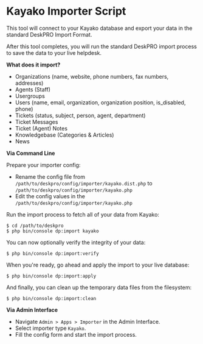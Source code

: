 Kayako Importer Script
======================

This tool will connect to your Kayako database and export your data in the standard DeskPRO Import Format.

After this tool completes, you will run the standard DeskPRO import process to save the data to your live helpdesk.

**What does it import?**

* Organizations (name, website, phone numbers, fax numbers, addresses)
* Agents (Staff)
* Usergroups
* Users (name, email, organization, organization position, is_disabled, phone)
* Tickets (status, subject, person, agent, department)
* Ticket Messages
* Ticket (Agent) Notes
* Knowledgebase (Categories & Articles)
* News

**Via Command Line**

Prepare your importer config:

* Rename the config file from `/path/to/deskpro/config/importer/kayako.dist.php` to `/path/to/deskpro/config/importer/kayako.php`
* Edit the config values in the `/path/to/deskpro/config/importer/kayako.php`

Run the import process to fetch all of your data from Kayako:

    $ cd /path/to/deskpro
    $ php bin/console dp:import kayako

You can now optionally verify the integrity of your data:

    $ php bin/console dp:import:verify

When you're ready, go ahead and apply the import to your live database:

    $ php bin/console dp:import:apply

And finally, you can clean up the temporary data files from the filesystem:

    $ php bin/console dp:import:clean

**Via Admin Interface**

* Navigate `Admin > Apps > Importer` in the Admin Interface.
* Select importer type `Kayako`.
* Fill the config form and start the import process.
